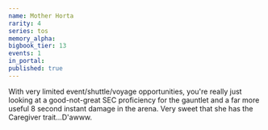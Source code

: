 ```yaml
---
name: Mother Horta
rarity: 4
series: tos
memory_alpha:
bigbook_tier: 13
events: 1
in_portal:
published: true
---
```


With very limited event/shuttle/voyage opportunities, you're really just looking at a good-not-great SEC proficiency for the gauntlet and a far more useful 8 second instant damage in the arena. Very sweet that she has the Caregiver trait...D'awww.
